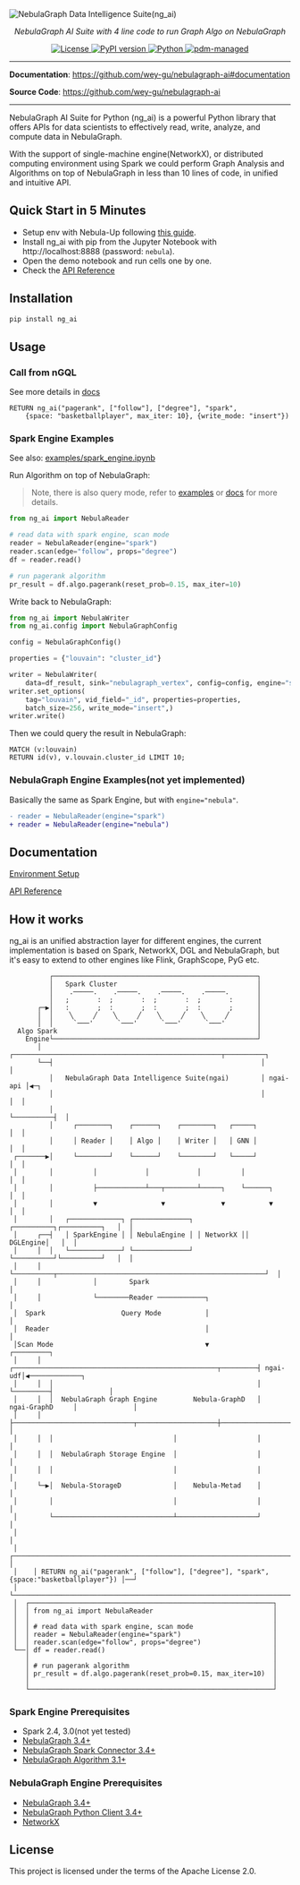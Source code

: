 <img alt="NebulaGraph Data Intelligence Suite(ng_ai)" src="https://user-images.githubusercontent.com/1651790/226242809-fe488ff2-bb4a-4e7d-b23a-70865a7b3228.png">

<p align="center">
    <em>NebulaGraph AI Suite with 4 line code to run Graph Algo on NebulaGraph</em>
</p>

<p align="center">
<a href="LICENSE" target="_blank">
    <img src="https://img.shields.io/badge/License-Apache_2.0-blue.svg" alt="License">
</a>

<a href="https://badge.fury.io/py/ng_ai" target="_blank">
    <img src="https://badge.fury.io/py/ng_ai.svg" alt="PyPI version">
</a>

<a href="https://www.python.org/downloads/release/python-360/" target="_blank">
    <img src="https://img.shields.io/badge/python-3.6%2B-blue.svg" alt="Python">
</a>

<a href="https://pdm.fming.dev" target="_blank">
    <img src="https://img.shields.io/badge/pdm-managed-blueviolet" alt="pdm-managed">
</a>

</p>

---

**Documentation**: <a href="https://github.com/wey-gu/nebulagraph-ai#documentation" target="_blank">https://github.com/wey-gu/nebulagraph-ai#documentation</a>

**Source Code**: <a href="https://github.com/wey-gu/nebulagraph-ai" target="_blank">https://github.com/wey-gu/nebulagraph-ai</a>

---


NebulaGraph AI Suite for Python (ng_ai) is a powerful Python library that offers APIs for data scientists to effectively read, write, analyze, and compute data in NebulaGraph.

With the support of single-machine engine(NetworkX), or distributed computing environment using Spark we could perform Graph Analysis and Algorithms on top of NebulaGraph in less than 10 lines of code, in unified and intuitive API.

## Quick Start in 5 Minutes

- Setup env with Nebula-Up following [this guide](https://github.com/wey-gu/nebulagraph-ai/blob/main/docs/Environment_Setup.md).
- Install ng_ai with pip from the Jupyter Notebook with http://localhost:8888 (password: `nebula`).
- Open the demo notebook and run cells one by one.
- Check the [API Reference](https://github.com/wey-gu/nebulagraph-ai/blob/main/docs/API.md)

## Installation

```bash
pip install ng_ai
```

## Usage

### Call from nGQL

See more details in [docs](https://github.com/wey-gu/nebulagraph-ai/blob/main/docs/ng_ai_API_Gateway.md)

```cypher
RETURN ng_ai("pagerank", ["follow"], ["degree"], "spark",
    {space: "basketballplayer", max_iter: 10}, {write_mode: "insert"})
```

### Spark Engine Examples

See also: [examples/spark_engine.ipynb](https://github.com/wey-gu/nebulagraph-ai/blob/main/examples/spark_engine.ipynb)

Run Algorithm on top of NebulaGraph:

> Note, there is also query mode, refer to [examples](https://github.com/wey-gu/nebulagraph-ai/blob/main/examples/spark_engine.ipynb) or [docs](https://github.com/wey-gu/nebulagraph-ai/blob/main/docs/API.md) for more details.

```python
from ng_ai import NebulaReader

# read data with spark engine, scan mode
reader = NebulaReader(engine="spark")
reader.scan(edge="follow", props="degree")
df = reader.read()

# run pagerank algorithm
pr_result = df.algo.pagerank(reset_prob=0.15, max_iter=10)
```

Write back to NebulaGraph:

```python
from ng_ai import NebulaWriter
from ng_ai.config import NebulaGraphConfig

config = NebulaGraphConfig()

properties = {"louvain": "cluster_id"}

writer = NebulaWriter(
    data=df_result, sink="nebulagraph_vertex", config=config, engine="spark")
writer.set_options(
    tag="louvain", vid_field="_id", properties=properties,
    batch_size=256, write_mode="insert",)
writer.write()
```

Then we could query the result in NebulaGraph:

```cypher
MATCH (v:louvain)
RETURN id(v), v.louvain.cluster_id LIMIT 10;
```

### NebulaGraph Engine Examples(not yet implemented)

Basically the same as Spark Engine, but with `engine="nebula"`.

```diff
- reader = NebulaReader(engine="spark")
+ reader = NebulaReader(engine="nebula")
```

## Documentation

[Environment Setup](https://github.com/wey-gu/nebulagraph-ai/blob/main/docs/Environment_Setup.md)

[API Reference](https://github.com/wey-gu/nebulagraph-ai/blob/main/docs/API.md)

## How it works

ng_ai is an unified abstraction layer for different engines, the current implementation is based on Spark, NetworkX, DGL and NebulaGraph, but it's easy to extend to other engines like Flink, GraphScope, PyG etc.

```
          ┌───────────────────────────────────────────────────┐
          │   Spark Cluster                                   │
          │    .─────.    .─────.    .─────.    .─────.       │
          │   ;       :  ;       :  ;       :  ;       :      │
       ┌─▶│   :       ;  :       ;  :       ;  :       ;      │
       │  │    ╲     ╱    ╲     ╱    ╲     ╱    ╲     ╱       │
       │  │     `───'      `───'      `───'      `───'        │
  Algo Spark                                                  │
    Engine└───────────────────────────────────────────────────┘
       │  ┌────────────────────────────────────────────────────┬──────────┐
       └──┤                                                    │          │
          │   NebulaGraph Data Intelligence Suite(ngai)        │ ngai-api │◀─┐
          │                                                    │          │  │
          │                                                    └──────────┤  │
          │     ┌────────┐    ┌──────┐    ┌────────┐   ┌─────┐            │  │
          │     │ Reader │    │ Algo │    │ Writer │   │ GNN │            │  │
 ┌───────▶│     └────────┘    └──────┘    └────────┘   └─────┘            │  │
 │        │          │            │            │          │               │  │
 │        │          ├────────────┴───┬────────┴─────┐    └──────┐        │  │
 │        │          ▼                ▼              ▼           ▼        │  │
 │        │   ┌─────────────┐ ┌──────────────┐ ┌──────────┐┌──────────┐   │  │
 │     ┌──┤   │ SparkEngine │ │ NebulaEngine │ │ NetworkX ││ DGLEngine│   │  │
 │     │  │   └─────────────┘ └──────────────┘ └──────────┘└──────────┘   │  │
 │     │  └──────────┬────────────────────────────────────────────────────┘  │
 │     │             │        Spark                                          │
 │     │             └────────Reader ────────────┐                           │
 │  Spark                   Query Mode           │                           │
 │  Reader                                       │                           │
 │Scan Mode                                      ▼                      ┌─────────┐
 │     │  ┌───────────────────────────────────────────────────┬─────────┤ ngai-udf│◀─────────────┐
 │     │  │                                                   │         └─────────┤              │
 │     │  │  NebulaGraph Graph Engine         Nebula-GraphD   │   ngai-GraphD     │              │
 │     │  ├──────────────────────────────┬────────────────────┼───────────────────┘              │
 │     │  │                              │                    │                                  │
 │     │  │  NebulaGraph Storage Engine  │                    │                                  │
 │     │  │                              │                    │                                  │
 │     └─▶│  Nebula-StorageD             │    Nebula-Metad    │                                  │
 │        │                              │                    │                                  │
 │        └──────────────────────────────┴────────────────────┘                                  │
 │                                                                                               │
 │    ┌───────────────────────────────────────────────────────────────────────────────────────┐  │
 │    │ RETURN ng_ai("pagerank", ["follow"], ["degree"], "spark", {space:"basketballplayer"}) │──┘
 │    └───────────────────────────────────────────────────────────────────────────────────────┘
 │  ┌─────────────────────────────────────────────────────────────┐
 │  │ from ng_ai import NebulaReader                              │
 │  │                                                             │
 │  │ # read data with spark engine, scan mode                    │
 │  │ reader = NebulaReader(engine="spark")                       │
 │  │ reader.scan(edge="follow", props="degree")                  │
 └──│ df = reader.read()                                          │
    │                                                             │
    │ # run pagerank algorithm                                    │
    │ pr_result = df.algo.pagerank(reset_prob=0.15, max_iter=10)  │
    │                                                             │
    └─────────────────────────────────────────────────────────────┘  
```

### Spark Engine Prerequisites
- Spark 2.4, 3.0(not yet tested)
- [NebulaGraph 3.4+](https://github.com/vesoft-inc/nebula)
- [NebulaGraph Spark Connector 3.4+](https://repo1.maven.org/maven2/com/vesoft/nebula-spark-connector/)
- [NebulaGraph Algorithm 3.1+](https://repo1.maven.org/maven2/com/vesoft/nebula-algorithm/)

### NebulaGraph Engine Prerequisites
- [NebulaGraph 3.4+](https://github.com/vesoft-inc/nebula)
- [NebulaGraph Python Client 3.4+](https://github.com/vesoft-inc/nebula-python)
- [NetworkX](https://networkx.org/)

## License

This project is licensed under the terms of the Apache License 2.0.
